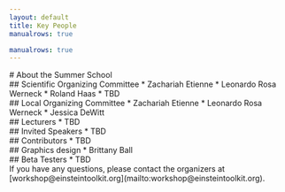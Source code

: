 ```yaml
---
layout: default
title: Key People
manualrows: true

manualrows: true
---
```


<div class="row fix">

<div class="col-sm-12" markdown="1">
# About the Summer School
</div>

<div class="col-xs-6 col-sm-3" markdown="1">
## Scientific Organizing Committee
* Zachariah Etienne
* Leonardo Rosa Werneck
* Roland Haas
* TBD
</div>

<div class="col-xs-6 col-sm-3" markdown="1">
## Local  Organizing Committee
* Zachariah Etienne
* Leonardo Rosa Werneck
* Jessica DeWitt
</div>

<div class="col-xs-6 col-sm-3" markdown="1">
## Lecturers
* TBD
</div>

<div class="col-xs-6 col-sm-3" markdown="1">
## Invited Speakers
* TBD
</div>

<div class="col-xs-6 col-sm-3" markdown="1">
## Contributors
* TBD
</div>

<div class="col-xs-6 col-sm-3" markdown="1">
## Graphics design
* Brittany Ball
</div>

<div class="col-xs-6 col-sm-3" markdown="1">
## Beta Testers
* TBD
</div>

</div> <!--row-->
<div class="row">

<div class="col-xs-12" markdown="1">
If you have any questions, please contact the organizers at
[workshop@einsteintoolkit.org](mailto:workshop@einsteintoolkit.org).
</div>

</div> <!--row-->
